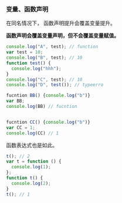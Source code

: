 ### 变量、函数声明

在同名情况下， 函数声明提升会覆盖变量提升。

**函数声明会覆盖变量声明，但不会覆盖变量赋值。**

```js
console.log("A", test); // function
var test = 10;
console.log("B", test); // 10
function test() {
  console.log("hhh");
}
console.log("C", test); // 10
console.log("D", test()); // typeerro

fucntion BB() {console.log("b")}
var BB;
console.log(BB) // fucntion


fucntion CC() {console.log("b")}
var CC = 1;
console.log(CC) // 1

```

函数表达式也是如此。

```js
t(); // 2
var t = function () {
  console.log(1);
};
function t() {
  console.log(2);
}
t(); // 1
```

###
